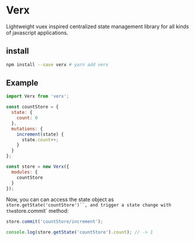 # Verx

Lightweight vuex inspired centralized state management library for all kinds of javascript applications.

## install

```bash
npm install --save verx # yarn add verx
```

## Example

```js
import Verx from 'verx';

const countStore = {
  state: {
    count: 0
  },
  mutations: {
    increment(state) {
      state.count++;
    }
  }
};

const store = new Verx({
  modules: {
    countStore
  }
});
```

Now, you can can access the state object as ` store.getState('countStore')``, and trigger a state change with the `store.commit` method:

```js
store.commit('countStore/increment');

console.log(store.getState('countStore').count); // -> 1
```
